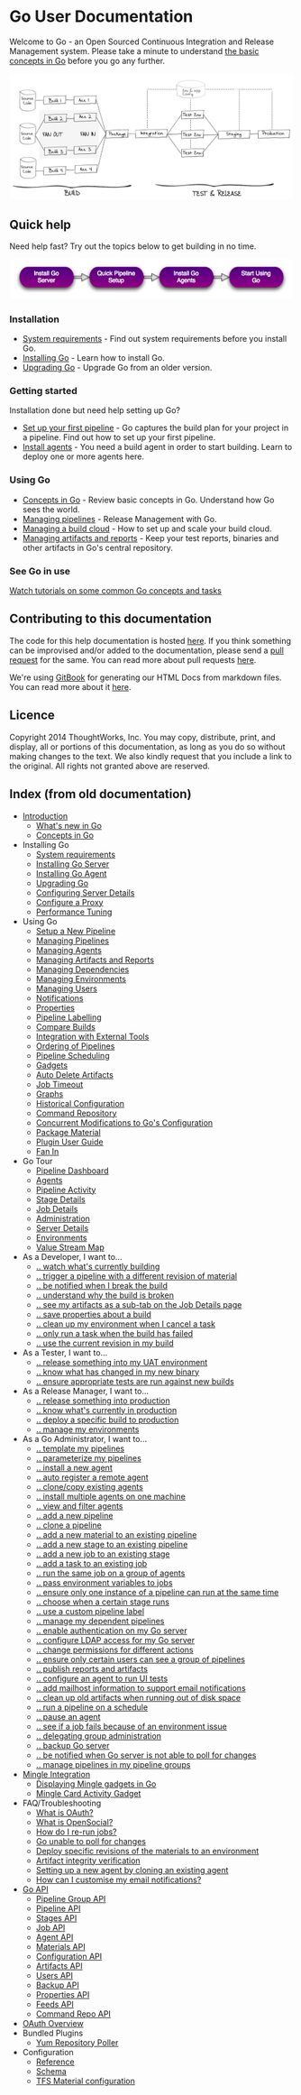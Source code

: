 # Go User Documentation

Welcome to Go - an Open Sourced Continuous Integration and Release Management system. Please take a minute to understand [the basic concepts in Go](introduction/concepts_in_go.md) before you go any further.

![Start using Go](resources/images/home-image1.png)

## Quick help

Need help fast? Try out the topics below to get building in no time.

![Start using Go](resources/images/welcome.png)

### Installation

-   [System requirements](installation/system_requirements.md) - Find out system requirements before you install Go.
-   [Installing Go](installation/installing_go_server.md) - Learn how to install Go.
-   [Upgrading Go](installation/upgrading_go.md) - Upgrade Go from an older version.

### Getting started

Installation done but need help setting up Go?

-   [Set up your first pipeline](configuration/quick_pipeline_setup.md) - Go captures the build plan for your project in a pipeline. Find out how to set up your first pipeline.
-   [Install agents](installation/installing_go_agent.md) - You need a build agent in order to start building. Learn to deploy one or more agents here.

### Using Go

-   [Concepts in Go](introduction/concepts_in_go.md) - Review basic concepts in Go. Understand how Go sees the world.
-   [Managing pipelines](configuration/managing_pipelines.md) - Release Management with Go.
-   [Managing a build cloud](configuration/managing_a_build_cloud.md) - How to set up and scale your build cloud.
-   [Managing artifacts and reports](configuration/managing_artifacts_and_reports.md) - Keep your test reports, binaries and other artifacts in Go's central repository.

### See Go in use

[Watch tutorials on some common Go concepts and tasks](http://www.thoughtworks.com/products/go-continuous-delivery/resources)

## Contributing to this documentation

The code for this help documentation is hosted [here](https://github.com/gocd/documentation/tree/master/user). If you think something can be improvised and/or added to the documentation, please send a [pull request](https://help.github.com/articles/creating-a-pull-request/) for the same. You can read more about pull requests [here](https://help.github.com/articles/using-pull-requests/).

We're using [GitBook](https://github.com/GitbookIO/gitbook) for generating our HTML Docs from markdown files. You can read more about it [here](https://github.com/gocd/documentation/blob/master/user/generateGitbook.md#steps-to-generate-gitbook).

## Licence

Copyright 2014 ThoughtWorks, Inc. You may copy, distribute, print, and display, all or portions of this documentation, as long as you do so without making changes to the text. We also kindly request that you include a link to the original. All rights not granted above are reserved.

## Index (from old documentation)

* [Introduction](#)
    * [What's new in Go](release_history/whats_new_in_go.md)
    * [Concepts in Go](introduction/concepts_in_go.md)
* Installing Go
    * [System requirements](installation/system_requirements.md)
    * [Installing Go Server](installation/installing_go_server.md)
    * [Installing Go Agent](installation/installing_go_agent.md)
    * [Upgrading Go](installation/upgrading_go.md)
    * [Configuring Server Details](installation/configuring_server_details.md)
    * [Configure a Proxy](installation/configure_proxy.md)
    * [Performance Tuning](installation/performance_tuning.md)
* Using Go
    * [Setup a New Pipeline](configuration/quick_pipeline_setup.md)
    * [Managing Pipelines](configuration/managing_pipelines.md)
    * [Managing Agents](configuration/managing_a_build_cloud.md)
    * [Managing Artifacts and Reports](configuration/managing_artifacts_and_reports.md)
    * [Managing Dependencies](configuration/managing_dependencies.md)
    * [Managing Environments](configuration/managing_environments.md)
    * [Managing Users](configuration/managing_users.md)
    * [Notifications](configuration/dev_notifications.md)
    * [Properties](advanced_usage/properties.md)
    * [Pipeline Labelling](configuration/build_labelling.md)
    * [Compare Builds](advanced_usage/compare_pipelines.md)
    * [Integration with External Tools](integration/go_integration.md)
    * [Ordering of Pipelines](faq/ordering_of_pipelines.md)
    * [Pipeline Scheduling](configuration/pipeline_scheduling.md)
    * [Gadgets](integration/gadgets.md)
    * [Auto Delete Artifacts](configuration/delete_artifacts.md)
    * [Job Timeout](configuration/job_timeout.md)
    * [Graphs](advanced_usage/stage_duration_chart.md)
    * [Historical Configuration](faq/stage_old_config.md)
    * [Command Repository](advanced_usage/command_repository.md)
    * [Concurrent Modifications to Go's Configuration](faq/concurrent_config_modifications.md)
    * [Package Material](extension_points/package_repository_extension.md)
    * [Plugin User Guide](extension_points/plugin_user_guide.md)
    * [Fan In](advanced_usage/fan_in.md)
* Go Tour
    * [Pipeline Dashboard](navigation/pipelines_dashboard_page.md)
    * [Agents](navigation/agents_page.md)
    * [Pipeline Activity](navigation/pipeline_activity_page.md)
    * [Stage Details](navigation/stage_details_page.md)
    * [Job Details](navigation/job_details_page.md)
    * [Administration](navigation/administration_page.md)
    * [Server Details](navigation/server_details_page.md)
    * [Environments](navigation/environments_page.md)
    * [Value Stream Map](navigation/value_stream_map.md)
* As a Developer, I want to...
    * [.. watch what's currently building](navigation/pipelines_dashboard_page.md)
    * [.. trigger a pipeline with a different revision of material](advanced_usage/trigger_with_options.md)
    * [.. be notified when I break the build](configuration/dev_notifications.md)
    * [.. understand why the build is broken](faq/dev_understand_why_build_broken.md)
    * [.. see my artifacts as a sub-tab on the Job Details page](faq/dev_see_artifact_as_tab.md)
    * [.. save properties about a build](faq/dev_save_properties.md)
    * [.. clean up my environment when I cancel a task](advanced_usage/dev_clean_up_when_cancel.md)
    * [.. only run a task when the build has failed](advanced_usage/dev_conditional_task_execution.md)
    * [.. use the current revision in my build](faq/dev_use_current_revision_in_build.md)
* As a Tester, I want to...
    * [.. release something into my UAT environment](faq/rm_deploy_to_environment.md)
    * [.. know what has changed in my new binary](faq/tester_what_has_changed.md)
    * [.. ensure appropriate tests are run against new builds](faq/dependency_management.md)
* As a Release Manager, I want to...
    * [.. release something into production](faq/rm_deploy_to_environment.md)
    * [.. know what's currently in production](faq/rm_what_is_deployed.md)
    * [.. deploy a specific build to production](faq/deploy_a_specific_build_to_an_environment.md)
    * [.. manage my environments](configuration/managing_environments.md)
* As a Go Administrator, I want to...
    * [.. template my pipelines](configuration/pipeline_templates.md)
    * [.. parameterize my pipelines](configuration/admin_use_parameters_in_configuration.md)
    * [.. install a new agent](installation/installing_go_agent.md)
    * [.. auto register a remote agent](advanced_usage/agent_auto_register.md)
    * [.. clone/copy existing agents](faq/agent_guid_issue.md)
    * [.. install multiple agents on one machine](advanced_usage/admin_install_multiple_agents.md)
    * [.. view and filter agents](navigation/agents_page.md)
    * [.. add a new pipeline](configuration/quick_pipeline_setup.md)
    * [.. clone a pipeline](configuration/admin_clone_pipeline.md)
    * [.. add a new material to an existing pipeline](configuration/admin_add_material.md)
    * [.. add a new stage to an existing pipeline](configuration/admin_add_stage.md)
    * [.. add a new job to an existing stage](configuration/admin_add_job.md)
    * [.. add a task to an existing job](configuration/admin_add_task.md)
    * [.. run the same job on a group of agents](advanced_usage/admin_spawn_multiple_jobs.md)
    * [.. pass environment variables to jobs](faq/dev_use_current_revision_in_build.md)
    * [.. ensure only one instance of a pipeline can run at the same time](configuration/admin_lock_pipelines.md)
    * [.. choose when a certain stage runs](configuration/dev_choose_when_stage_runs.md)
    * [.. use a custom pipeline label](configuration/admin_use_custom_pipeline_label.md)
    * [.. manage my dependent pipelines](configuration/managing_dependencies.md)
    * [.. enable authentication on my Go server](configuration/dev_authentication.md)
    * [.. configure LDAP access for my Go server](configuration/dev_authentication.md)
    * [.. change permissions for different actions](configuration/dev_authorization.md)
    * [.. ensure only certain users can see a group of pipelines](configuration/dev_authorization.md)
    * [.. publish reports and artifacts](configuration/dev_upload_test_report.md)
    * [.. configure an agent to run UI tests](configuration/ui_testing.md)
    * [.. add mailhost information to support email notifications](configuration/admin_mailhost_info.md)
    * [.. clean up old artifacts when running out of disk space](faq/admin_out_of_disk_space.md)
    * [.. run a pipeline on a schedule](configuration/admin_timer.md)
    * [.. pause an agent](configuration/managing_a_build_cloud.md)
    * [.. see if a job fails because of an environment issue](navigation/agent_details.md)
    * [.. delegating group administration](configuration/delegating_group_administration.md)
    * [.. backup Go server](advanced_usage/one_click_backup.md)
    * [.. be notified when Go server is not able to poll for changes](faq/material_update_hung.md)
    * [.. manage pipelines in my pipeline groups](configuration/pipeline_group_admin_config.md)
* [Mingle Integration](integration/mingle_integration.md)
    * [Displaying Mingle gadgets in Go](integration/mingle_in_go.md)
    * [Mingle Card Activity Gadget](integration/mingle_card_activity_gadget.md)
* FAQ/Troubleshooting
    * [What is OAuth?](faq/what_is_oauth.md)
    * [What is OpenSocial?](faq/what_is_opensocial.md)
    * [How do I re-run jobs?](faq/job_rerun.md)
    * [Go unable to poll for changes](faq/material_update_hung.md)
    * [Deploy specific revisions of the materials to an environment](faq/deploy_a_specific_build_to_an_environment.md)
    * [Artifact integrity verification](faq/artifact_integrity.md)
    * [Setting up a new agent by cloning an existing agent](faq/agent_guid_issue.md)
    * [How can I customise my email notifications?](faq/notifications_page.md)
* [Go API](api/go_api.md)
    * [Pipeline Group API](api/pipeline_group_api.md)
    * [Pipeline API](api/pipeline_api.md)
    * [Stages API](api/stages_api.md)
    * [Job API](api/job_api.md)
    * [Agent API](api/agent_api.md)
    * [Materials API](api/materials_api.md)
    * [Configuration API](api/configuration_api.md)
    * [Artifacts API](api/artifacts_api.md)
    * [Users API](api/users_api.md)
    * [Backup API](api/backup_api.md)
    * [Properties API](api/properties_api.md)
    * [Feeds API](api/feeds_api.md)
    * [Command Repo API](api/command_repo_api.md)
* [OAuth Overview](faq/oauth_overview.md)
* Bundled Plugins
    * [Yum Repository Poller](extension_points/yum_repository_poller.md)
* Configuration
    * [Reference](configuration/configuration_reference.md)
    * [Schema](configuration/schema.md)
    * [TFS Material configuration](configuration/tfs_config.md)
